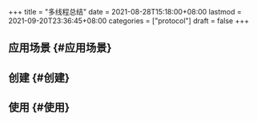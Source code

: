 +++
title = "多线程总结"
date = 2021-08-28T15:18:00+08:00
lastmod = 2021-09-20T23:36:45+08:00
categories = ["protocol"]
draft = false
+++

<!--more-->


## 应用场景 {#应用场景}


## 创建 {#创建}


## 使用 {#使用}